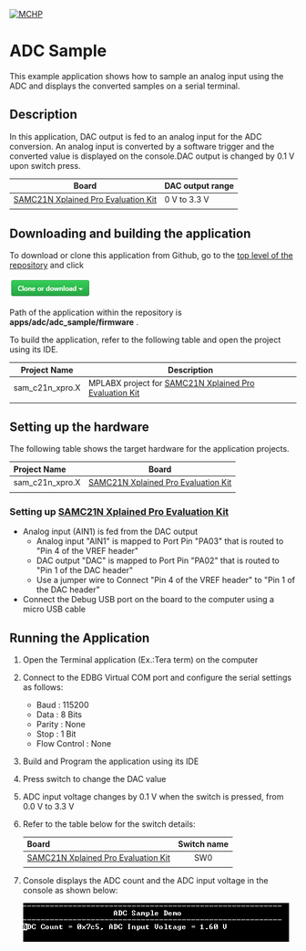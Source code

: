 [![MCHP](https://www.microchip.com/ResourcePackages/Microchip/assets/dist/images/logo.png)](https://www.microchip.com)

# ADC Sample

This example application shows how to sample an analog input using the ADC and displays the converted samples on a serial terminal.

## Description

In this application, DAC output is fed to an analog input for the ADC conversion. An analog input is converted by a software trigger and the converted value is displayed on the console.DAC output is changed by 0.1 V upon switch press.

| Board | DAC output range|
| ----- | --------------- |
| [SAMC21N Xplained Pro Evaluation Kit](https://www.microchip.com/developmenttools/ProductDetails/atsamc21n-xpro) | 0 V to 3.3 V |
|||

## Downloading and building the application

To download or clone this application from Github, go to the [top level of the repository](https://github.com/Microchip-MPLAB-Harmony/csp_apps_sam_c20_c21) and click

![clone](../../../docs/images/clone.png)

Path of the application within the repository is **apps/adc/adc_sample/firmware** .

To build the application, refer to the following table and open the project using its IDE.

| Project Name      | Description                                    |
| ----------------- | ---------------------------------------------- |
| sam_c21n_xpro.X | MPLABX project for [SAMC21N Xplained Pro Evaluation Kit](https://www.microchip.com/developmenttools/ProductDetails/atsamc21n-xpro) |
|||

## Setting up the hardware

The following table shows the target hardware for the application projects.

| Project Name| Board|
|:---------|:---------:|
| sam_c21n_xpro.X | [SAMC21N Xplained Pro Evaluation Kit](https://www.microchip.com/developmenttools/ProductDetails/atsamc21n-xpro)
|||

### Setting up [SAMC21N Xplained Pro Evaluation Kit](https://www.microchip.com/developmenttools/ProductDetails/atsamc21n-xpro)

- Analog input (AIN1) is fed from the DAC output
  - Analog input "AIN1" is mapped to Port Pin "PA03" that is routed to "Pin 4 of the VREF header"
  - DAC output "DAC" is mapped to Port Pin "PA02" that is routed to "Pin 1 of the DAC header"
  - Use a jumper wire to Connect "Pin 4 of the VREF header" to "Pin 1 of the DAC header"
- Connect the Debug USB port on the board to the computer using a micro USB cable

## Running the Application

1. Open the Terminal application (Ex.:Tera term) on the computer
2. Connect to the EDBG Virtual COM port and configure the serial settings as follows:
    - Baud : 115200
    - Data : 8 Bits
    - Parity : None
    - Stop : 1 Bit
    - Flow Control : None
3. Build and Program the application using its IDE
4. Press switch to change the DAC value
5. ADC input voltage changes by 0.1 V when the switch is pressed, from 0.0 V to 3.3 V
6. Refer to the table below for the switch details:

    | Board| Switch name |
    |:---------|:---------:|
    | [SAMC21N Xplained Pro Evaluation Kit](https://www.microchip.com/developmenttools/ProductDetails/atsamc21n-xpro)    | SW0|
    |||

7. Console displays the ADC count and the ADC input voltage in the console as shown below:

    ![output](images/output_adc_sample.png)
